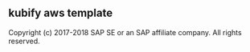 ## kubify aws template
Copyright (c) 2017-2018 SAP SE or an SAP affiliate company. All rights reserved.
